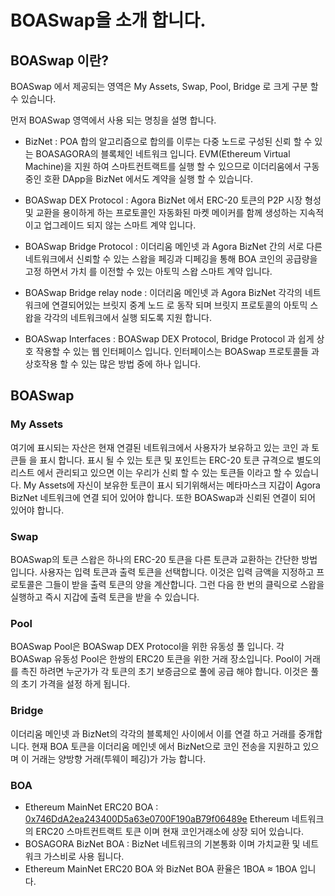 # BOASwap을 소개 합니다.

## BOASwap 이란?

BOASwap 에서 제공되는 영역은 My Assets, Swap, Pool, Bridge 로 크게 구분 할 수 있습니다.

먼저 BOASwap 영역에서 사용 되는 명칭을 설명 합니다.

- BizNet : POA 합의 알고리즘으로 합의를 이루는 다중 노드로 구성된 신뢰 할 수 있는 BOASAGORA의 블록체인 네트워크 입니다. EVM(Ethereum Virtual Machine)을 지원 하여 스마트컨트랙트를 실행 할 수 있으므로 이더리움에서 구동중인 호환 DApp을 BizNet 에서도 계약을 실행 할 수 있습니다.

- BOASwap DEX Protocol : Agora BizNet 에서 ERC-20 토큰의 P2P 시장 형성 및 교환을 용이하게 하는 프로토콜인 자동화된 마켓 메이커를 함께 생성하는 지속적이고 업그레이드 되지 않는 스마트 계약 입니다.

- BOASwap Bridge Protocol : 이더리움 메인넷 과 Agora BizNet 간의 서로 다른 네트워크에서 신뢰할 수 있는 스왑을 페깅과 디페깅을 통해 BOA 코인의 공급량을 고정 하면서 가치 를 이전할 수 있는 아토믹 스왑 스마트 계약 입니다.

- BOASwap Bridge relay node : 이더리움 메인넷 과 Agora BizNet 각각의 네트워크에 연결되어있는 브릿지 중계 노드 로 동작 되며 브릿지 프로토콜의 아토믹 스왑을 각각의 네트워크에서 실행 되도록 지원 합니다.

- BOASwap Interfaces : BOASwap DEX Protocol, Bridge Protocol 과 쉽게 상호 작용할 수 있는 웹 인터페이스 입니다. 인터페이스는 BOASwap 프로토콜들 과 상호작용 할 수 있는 많은 방법 중에 하나 입니다.

## BOASwap

### My Assets
여기에 표시되는 자산은 현재 연결된 네트워크에서 사용자가 보유하고 있는 코인 과 토큰들 을 표시 합니다.
표시 될 수 있는 토큰 및 포인트는 ERC-20 토큰 규격으로 별도의 리스트 에서 관리되고 있으면 이는 우리가 신뢰 할 수 있는 토큰들 이라고 할 수 있습니다.
My Assets에 자신이 보유한 토큰이 표시 되기위해서는 메타마스크 지갑이 Agora BizNet 네트워크에 연결 되어 있어야 합니다. 또한 BOASwap과 신뢰된 연결이 되어 있어야 합니다.

### Swap
BOASwap의 토큰 스왑은 하나의 ERC-20 토큰을 다른 토큰과 교환하는 간단한 방법입니다.
사용자는 입력 토큰과 출력 토큰을 선택합니다. 이것은 입력 금액을 지정하고 프로토콜은 그들이 받을 출력 토큰의 양을 계산합니다.
그런 다음 한 번의 클릭으로 스왑을 실행하고 즉시 지갑에 출력 토큰을 받을 수 있습니다.

### Pool
BOASwap Pool은 BOASwap DEX Protocol을 위한 유동성 풀 입니다.
각 BOASwap 유동성 Pool은 한쌍의 ERC20 토큰을 위한 거래 장소입니다.
Pool이 거래를 촉진 하려면 누군가가 각 토큰의 초기 보증금으로 풀에 공급 해야 합니다. 이것은 풀의 초기 가격을 설정 하게 됩니다.

### Bridge
이더리움 메인넷 과 BizNet의 각각의 블록체인 사이에서 이를 연결 하고 거래를 중개합니다. 
현재 BOA 토큰을 이더리움 메인넷 에서 BizNet으로 코인 전송을 지원하고 있으며 이 거래는 양방향 거래(투웨이 페깅)가 가능 합니다.

### BOA
* Ethereum MainNet ERC20 BOA : [0x746DdA2ea243400D5a63e0700F190aB79f06489e](https://etherscan.io/token/0x746dda2ea243400d5a63e0700f190ab79f06489e) Ethereum 네트워크의 ERC20 스마트컨트랙트 토큰 이며 현재 코인거래소에 상장 되어 있습니다.
* BOSAGORA BizNet BOA : BizNet 네트워크의 기본통화 이며 가치교환 및 네트워크 가스비로 사용 됩니다.
* Ethereum MainNet ERC20 BOA 와 BizNet BOA 환율은 1BOA ≈ 1BOA 입니다.